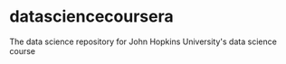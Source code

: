 # datasciencecoursera
The data science repository for John Hopkins University's data science course
